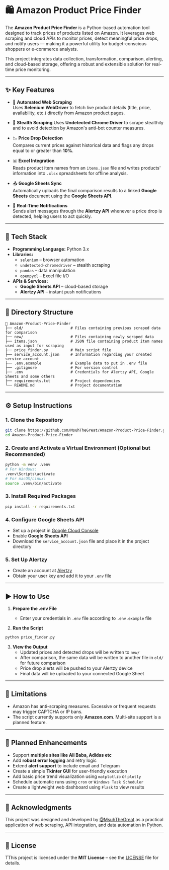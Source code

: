 # 🛍️ Amazon Product Price Finder

The **Amazon Product Price Finder** is a Python-based automation tool designed to track prices of products listed on Amazon. It leverages web scraping and cloud APIs to monitor prices, detect meaningful price drops, and notify users — making it a powerful utility for budget-conscious shoppers or e-commerce analysts.

This project integrates data collection, transformation, comparison, alerting, and cloud-based storage, offering a robust and extensible solution for real-time price monitoring.

---

## ✨ Key Features

- 🔎 **Automated Web Scraping**  
  Uses **Selenium WebDriver** to fetch live product details (title, price, availability, etc.) directly from Amazon product pages.

- 👤 **Stealth Scraping**
  Uses **Undetected Chrome Driver** to scrape stealthily and to avoid detection by Amazon's anti-bot counter measures.

- 📉 **Price Drop Detection**  
  Compares current prices against historical data and flags any drops equal to or greater than **10%**.

- 📊 **Excel Integration**  
  Reads product item names from an `items.json` file and writes products' information into    `.xlsx` spreadsheets for offline analysis.

- 📤 **Google Sheets Sync**  
  Automatically uploads the final comparison results to a linked **Google Sheets** document using the **Google Sheets API**.

- 🔔 **Real-Time Notifications**  
  Sends alert messages through the **Alertzy API** whenever a price drop is detected, helping users to act quickly.

---

## 🧪 Tech Stack

- **Programming Language:** Python 3.x  
- **Libraries:**  
  - `selenium` – browser automation  
  - `undetected-chromedriver` – stealth scraping  
  - `pandas` – data manipulation  
  - `openpyxl` – Excel file I/O  
- **APIs & Services:**  
  - **Google Sheets API** – cloud-based storage  
  - **Alertzy API** – instant push notifications

---

## 📂 Directory Structure

```
📁 Amazon-Product-Price-Finder
├── old/                     # Files containing previous scraped data for comparison  
├── new/                     # Files containing newly scraped data
├── items.json               # JSON file containing product item names used as input for scraping
├── price_finder.py          # Main script file
├── service_account.json     # Information regarding your created service account
├── .env.example             # Example data to put in .env file
├── .gitignore               # For version control
├── .env                     # Credentials for Alertzy API, Google Sheets and some others
├── requirements.txt         # Project dependencies
└── README.md                # Project documentation
```

---

## ⚙️ Setup Instructions

### 1. Clone the Repository
```bash
git clone https://github.com/MsuhTheGreat/Amazon-Product-Price-Finder.git
cd Amazon-Product-Price-Finder
```

### 2. Create and Activate a Virtual Environment (Optional but Recommended)
```bash
python -m venv .venv
# For Windows:
.venv\Scripts\activate
# For macOS/Linux:
source .venv/bin/activate
```

### 3. Install Required Packages
```bash
pip install -r requirements.txt
```

### 4. Configure Google Sheets API
- Set up a project in [Google Cloud Console](https://console.cloud.google.com/)
- Enable **Google Sheets API**
- Download the `service_account.json` file and place it in the project directory

### 5. Set Up Alertzy
- Create an account at [Alertzy](https://alertzy.app)
- Obtain your user key and add it to your `.env` file

---

## ▶️ How to Use

1. **Prepare the .env File**  
   - Enter your  credentials in `.env` file according to `.env.example` file

2. **Run the Script**
```bash
python price_finder.py
```

3. **View the Output**  
   - Updated prices and detected drops will be written to `new/`  
   - After comparison, the same data will be written to another file in `old/` for future comparison
   - Price drop alerts will be pushed to your Alertzy device  
   - Final data will be uploaded to your connected Google Sheet

---

## 🛑 Limitations

- Amazon has anti-scraping measures. Excessive or frequent requests may trigger CAPTCHA or IP bans.
- The script currently supports only **Amazon.com**. Multi-site support is a planned feature.

---

## 🔮 Planned Enhancements

- Support **multiple sites like Ali Baba, Adidas etc**
- Add **robust error logging** and retry logic
- Extend **alert support** to include email and Telegram
- Create a simple **Tkinter GUI** for user-friendly execution
- Add basic price trend visualization using `matplotlib` or `plotly`
- Schedule automatic runs using `cron` or `Windows Task Scheduler`
- Create a lightweight web dashboard using `Flask` to view results

---

## 🙌 Acknowledgments

This project was designed and developed by [@MsuhTheGreat](https://github.com/MsuhTheGreat) as a practical application of web scraping, API integration, and data automation in Python.

---

## 📄 License

TThis project is licensed under the **MIT License** – see the [LICENSE](./LICENSE) file for details.